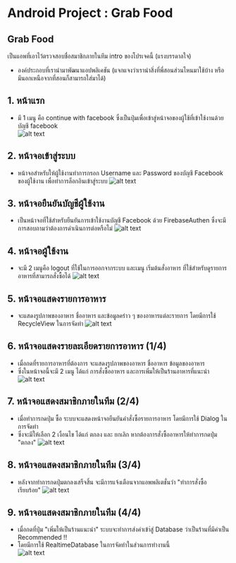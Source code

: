 # Android Project : Grab Food

## Grab Food
เป็นแอพที่เอาไว้ตรวจสอบชื่อสมาชิกภายในทีม
intro ของโปรเจคนี้ (แรงบรรดาลใจ)
- องค์ประกอบที่เรานำมาพัฒนาแอปพลิเคชัน (แจกแจงว่าเรานำสิ่งที่พี่สอนส่วนไหนมาใช้บ้าง หรือมีนอกเหนือจากที่สอนก็สามารถใส่มาได้)
 
## 1. หน้าแรก
 - มี 1 เมนู คือ continue with facebook ซึ่งเป็นปุ่มเพื่อเข้าสู่หน้าจอของผู้ใช้ที่เข้าใช้งานด้วยบัญชี facebook  
![alt text](https://user-images.githubusercontent.com/61577292/77169245-c3058880-6aeb-11ea-9487-b6077eac9392.jpg)

## 2. หน้าจอเข้าสู่ระบบ
 - หน้าจอสำหรับให้ผู้ใช้งานทำการกรอก Username และ Password ของบัญชี Facebook ของผู้ใช้งาน เพื่อทำการล็อกอินเข้าสู่ระบบ
![alt text](https://user-images.githubusercontent.com/61577292/77170125-2c39cb80-6aed-11ea-81d8-e01ac93d0fc0.jpg)

## 3. หน้าจอยืนยันบัญชีผู้ใช้งาน
 - เป็นหน้าจอที่ใช้สำหรับยืนยันการเข้าใช้งานบัญชี Facebook ด้วย FirebaseAuthen ซึ่งจะมีการสอบถามว่าต้องการดำเนินการต่อหรือไม่
![alt text](https://user-images.githubusercontent.com/61577292/77170350-820e7380-6aed-11ea-8dc1-152e7ffc57bd.jpg)

## 4. หน้าจอผู้ใช้งาน
 - จะมี 2 เมนูคือ logout ที่ใช้ในการออกจากระบบ และเมนู เริ่มต้นสั่งอาหาร ที่ใช้สำหรับดูรายการอาหารที่สามารถสั่งซื้อได้
![alt text](https://user-images.githubusercontent.com/61577292/77170458-a66a5000-6aed-11ea-8b0c-215e969e9a7a.jpg)

## 5. หน้าจอแสดงรายการอาหาร 
 - จะแสดงรูปภาพของอาหาร ชื่ออาหาร และข้อมูลคร่าว ๆ ของอาหารแต่ละรายการ โดยมีการใช้ RecycleView ในการจัดทำ
![alt text](https://user-images.githubusercontent.com/61577292/77170626-e3364700-6aed-11ea-9789-fedee5a0848a.jpg)

## 6. หน้าจอแสดงรายละเอียดรายการอาหาร (1/4)
 - เมื่อกดที่รายการอาหารที่ต้องการ จะแสดงรูปภาพของอาหาร ชื่ออาหาร ข้อมูลของอาหาร
 - ซึ่งในหน้าจอนี้จะมี 2 เมนู ได้แก่ การสั่งซื้ออาหาร และการเพิ่มให้เป็นร้านอาหารที่แนะนำ      
![alt text](https://user-images.githubusercontent.com/61577292/77170779-1f69a780-6aee-11ea-9dbb-6f1b44aae000.jpg)

## 7. หน้าจอแสดงสมาชิกภายในทีม (2/4)
 - เมื่อทำการกดปุ่ม ซื้อ ระบบจะแสดงหน้าจอยืนยันคำสั่งซื้อรายการอาหาร โดยมีการใช้ Dialog ในการจัดทำ
 - ซึ่งจะมีให้เลือก 2 เงื่อนไข ได้แก่ ตกลง และ ยกเลิก หากต้องการสั่งซื้ออาหารให้ทำการกดปุ่ม "ตกลง"
![alt text](https://user-images.githubusercontent.com/61577292/77170921-5344cd00-6aee-11ea-977c-f94913a31a20.jpg)

## 8. หน้าจอแสดงสมาชิกภายในทีม (3/4)
 - หลังจากทำการกดปุ่มตกลงเสร็จสิ้น จะมีการแจ้งเตือนจากแอพพลิเตชั่นว่า "ทำการสั่งซื้อเรียบร้อย" 
![alt text](https://user-images.githubusercontent.com/61577292/77171057-7a9b9a00-6aee-11ea-9b41-0afcaccc04a8.jpg)

## 9. หน้าจอแสดงสมาชิกภายในทีม (4/4)
 - เมื่อกดที่ปุ่ม "เพิ่มให้เป็นร้านแนะนำ" ระบบจะทำการส่งค่าเข้า่สู่ Database ว่าเป็นร้านที่มีค่าเป็น Recommended !!
 - โดยมีการใช้ RealtimeDatabase ในการจัดทำในส่วนการทำงานนี้  
![alt text](https://user-images.githubusercontent.com/61577292/77171159-9e5ee000-6aee-11ea-94d6-41217ddcd84f.jpg)



